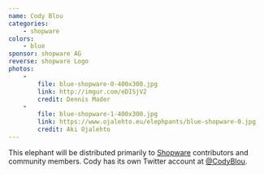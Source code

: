 ```yaml
---
name: Cody Blou
categories:
    - shopware
colors:
    - blue
sponsor: shopware AG
reverse: shopware Logo
photos:
    -
        file: blue-shopware-0-400x300.jpg
        link: http://imgur.com/eDISjV2
        credit: Dennis Mader
    -
        file: blue-shopware-1-400x300.jpg
        link: https://www.ojalehto.eu/elephpants/blue-shopware-0.jpg
        credit: Aki Ojalehto
---
```

This elephant will be distributed primarily to [Shopware](https://github.com/shopware/shopware) contributors and community members.
Cody has its own Twitter account at [@CodyBlou](https://twitter.com/CodyBlou).
